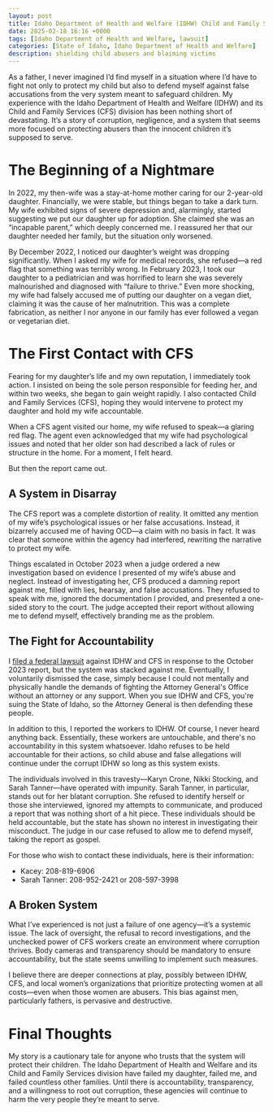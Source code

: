 ```yaml
---
layout: post
title: Idaho Department of Health and Welfare (IDHW) Child and Family Services (CFS)
date: 2025-02-18 16:16 +0000
tags: [Idaho Department of Health and Welfare, lawsuit]
categories: [State of Idaho, Idaho Department of Health and Welfare]
description: shielding child abusers and blaiming victims
---
```

As a father, I never imagined I’d find myself in a situation where I’d have to fight not only to protect my child but also to defend myself against false accusations from the very system meant to safeguard children. My experience with the Idaho Department of Health and Welfare (IDHW) and its Child and Family Services (CFS) division has been nothing short of devastating. It’s a story of corruption, negligence, and a system that seems more focused on protecting abusers than the innocent children it’s supposed to serve.

# The Beginning of a Nightmare

In 2022, my then-wife was a stay-at-home mother caring for our 2-year-old daughter. Financially, we were stable, but things began to take a dark turn. My wife exhibited signs of severe depression and, alarmingly, started suggesting we put our daughter up for adoption. She claimed she was an “incapable parent,” which deeply concerned me. I reassured her that our daughter needed her family, but the situation only worsened.

By December 2022, I noticed our daughter’s weight was dropping significantly. When I asked my wife for medical records, she refused—a red flag that something was terribly wrong. In February 2023, I took our daughter to a pediatrician and was horrified to learn she was severely malnourished and diagnosed with “failure to thrive.” Even more shocking, my wife had falsely accused me of putting our daughter on a vegan diet, claiming it was the cause of her malnutrition. This was a complete fabrication, as neither I nor anyone in our family has ever followed a vegan or vegetarian diet.

# The First Contact with CFS

Fearing for my daughter’s life and my own reputation, I immediately took action. I insisted on being the sole person responsible for feeding her, and within two weeks, she began to gain weight rapidly. I also contacted Child and Family Services (CFS), hoping they would intervene to protect my daughter and hold my wife accountable.

When a CFS agent visited our home, my wife refused to speak—a glaring red flag. The agent even acknowledged that my wife had psychological issues and noted that her older son had described a lack of rules or structure in the home. For a moment, I felt heard.

But then the report came out.

## A System in Disarray

The CFS report was a complete distortion of reality. It omitted any mention of my wife’s psychological issues or her false accusations. Instead, it bizarrely accused me of having OCD—a claim with no basis in fact. It was clear that someone within the agency had interfered, rewriting the narrative to protect my wife.

Things escalated in October 2023 when a judge ordered a new investigation based on evidence I presented of my wife’s abuse and neglect. Instead of investigating her, CFS produced a damning report against me, filled with lies, hearsay, and false accusations. They refused to speak with me, ignored the documentation I provided, and presented a one-sided story to the court. The judge accepted their report without allowing me to defend myself, effectively branding me as the problem.

## The Fight for Accountability

I [filed a federal lawsuit](https://www.pacermonitor.com/public/case/52812750/Newlin_v_Idaho_Department_of_Health_and_Welfare_et_al) against IDHW and CFS in response to the October 2023 report, but the system was stacked against me. Eventually, I voluntarily dismissed the case, simply because I could not mentally and physically handle the demands of fighting the Attorney General's Office without an attorney or any support. When you sue IDHW and CFS, you're suing the State of Idaho, so the Attorney General is then defending these people. 

In addition to this, I reported the workers to IDHW. Of course, I never heard anything back. Essentially, these workers are untouchable, and there's no accountability in this system whatsoever. Idaho refuses to be held accountable for their actions, so child abuse and false allegations will continue under the corrupt IDHW so long as this system exists.

The individuals involved in this travesty—Karyn Crone, Nikki Stocking, and Sarah Tanner—have operated with impunity. Sarah Tanner, in particular, stands out for her blatant corruption. She refused to identify herself or those she interviewed, ignored my attempts to communicate, and produced a report that was nothing short of a hit piece. These individuals should be held accountable, but the state has shown no interest in investigating their misconduct. The judge in our case refused to allow me to defend myself, taking the report as gospel.

For those who wish to contact these individuals, here is their information:

- Kacey: 208-819-6906
- Sarah Tanner: 208-952-2421 or 208-597-3998

## A Broken System

What I’ve experienced is not just a failure of one agency—it’s a systemic issue. The lack of oversight, the refusal to record investigations, and the unchecked power of CFS workers create an environment where corruption thrives. Body cameras and transparency should be mandatory to ensure accountability, but the state seems unwilling to implement such measures.

I believe there are deeper connections at play, possibly between IDHW, CFS, and local women’s organizations that prioritize protecting women at all costs—even when those women are abusers. This bias against men, particularly fathers, is pervasive and destructive.

# Final Thoughts

My story is a cautionary tale for anyone who trusts that the system will protect their children. The Idaho Department of Health and Welfare and its Child and Family Services division have failed my daughter, failed me, and failed countless other families. Until there is accountability, transparency, and a willingness to root out corruption, these agencies will continue to harm the very people they’re meant to serve.
